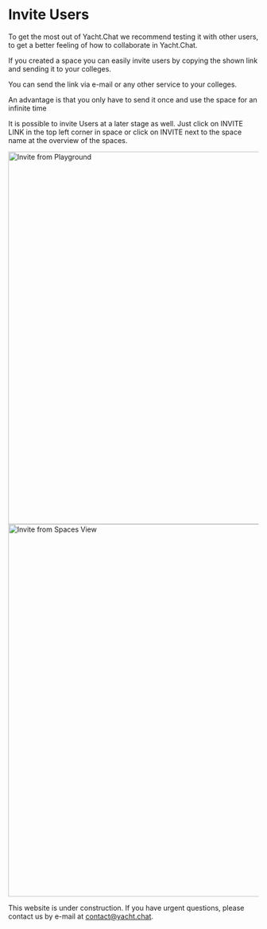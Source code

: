

# Invite Users

To get the most out of Yacht.Chat we recommend testing it with other users, to get a better feeling of how to collaborate in Yacht.Chat.

If you created a space you can easily invite users by copying the shown link and sending it to your colleges.

You can send the link via e-mail or any other service to your colleges. 

An advantage is that you only have to send it once and use the space for an infinite time

It is possible to invite Users at a later stage as well. Just click on INVITE LINK in the top left corner in space or click on INVITE next to the space name at the overview of the spaces.

<img alt="Invite from Playground" src="/img/docs/Playground.png" width="750"/>

<img alt="Invite from Spaces View" src="/img/docs/SpacesView.png" width="750"/>


This website is under construction. If you have urgent questions, please contact us by e-mail at [contact@yacht.chat](mailto:contact@yacht.chat).